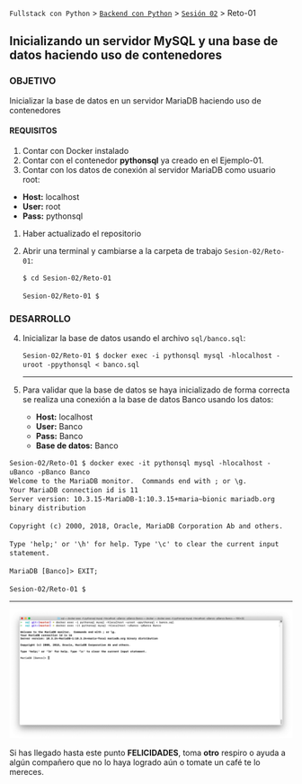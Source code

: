`Fullstack con Python` > [`Backend con Python`](../../Readme.md) > [`Sesión 02`](../Readme.md) > Reto-01

## Inicializando un servidor MySQL y una base de datos haciendo uso de contenedores

### OBJETIVO
Inicializar la base de datos en un servidor MariaDB haciendo uso de contenedores

#### REQUISITOS
1. Contar con Docker instalado
1. Contar con el contenedor __pythonsql__ ya creado en el Ejemplo-01.
1. Contar con los datos de conexión al servidor MariaDB como usuario root:
  - __Host:__ localhost
  - __User:__ root
  - __Pass:__ pythonsql
1. Haber actualizado el repositorio
1. Abrir una terminal y cambiarse a la carpeta de trabajo `Sesion-02/Reto-01`:

   ```console
   $ cd Sesion-02/Reto-01

   Sesion-02/Reto-01 $
   ```

### DESARROLLO
4. Inicializar la base de datos usando el archivo `sql/banco.sql`:

   ```console
   Sesion-02/Reto-01 $ docker exec -i pythonsql mysql -hlocalhost -uroot -ppythonsql < banco.sql
   ```
   ***

7. Para validar que la base de datos se haya inicializado de forma correcta se realiza una conexión a la base de datos Banco usando los datos:

   - __Host:__ localhost
   - __User:__ Banco
   - __Pass:__ Banco
   - __Base de datos:__ Banco

  ```console
  Sesion-02/Reto-01 $ docker exec -it pythonsql mysql -hlocalhost -uBanco -pBanco Banco
  Welcome to the MariaDB monitor.  Commands end with ; or \g.
  Your MariaDB connection id is 11
  Server version: 10.3.15-MariaDB-1:10.3.15+maria~bionic mariadb.org binary distribution

  Copyright (c) 2000, 2018, Oracle, MariaDB Corporation Ab and others.

  Type 'help;' or '\h' for help. Type '\c' to clear the current input statement.

  MariaDB [Banco]> EXIT;

  Sesion-02/Reto-01 $
  ```
  ***
  
  ![](img/1.png)

Si has llegado hasta este punto __FELICIDADES__, toma __otro__ respiro o ayuda a algún compañero que no lo haya logrado aún o tomate un café te lo mereces.
